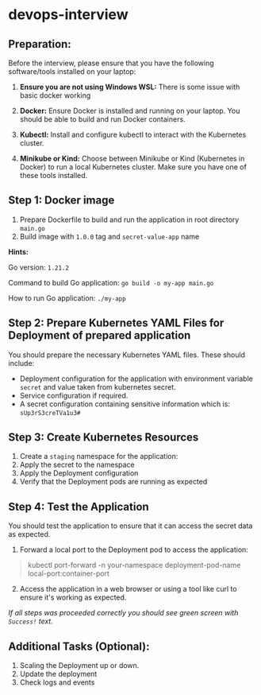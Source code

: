 # devops-interview

## Preparation:
Before the interview, please ensure that you have the following software/tools installed on your laptop:

1. **Ensure you are not using Windows WSL:** There is some issue with basic docker working

2. **Docker:** Ensure Docker is installed and running on your laptop. You should be able to build and run Docker containers.

3. **Kubectl:** Install and configure kubectl to interact with the Kubernetes cluster.

4. **Minikube or Kind:** Choose between Minikube or Kind (Kubernetes in Docker) to run a local Kubernetes cluster. Make sure you have one of these tools installed.


## Step 1: Docker image
1. Prepare Dockerfile to build and run the application in root directory `main.go`
2. Build image with `1.0.0` tag and `secret-value-app` name

**Hints:**

Go version: `1.21.2`

Command to build Go application: `go build -o my-app main.go`

How to run Go application: `./my-app`

## Step 2: Prepare Kubernetes YAML Files for Deployment of prepared application

You should prepare the necessary Kubernetes YAML files. These should include:

- Deployment configuration for the application with environment variable `secret` and value taken from kubernetes secret.
- Service configuration if required.
- A secret configuration containing sensitive information which is: `sUp3rS3creTVa1u3#`

## Step 3: Create Kubernetes Resources

1. Create a `staging` namespace for the application:
2. Apply the secret to the namespace
3. Apply the Deployment configuration
4. Verify that the Deployment pods are running as expected

## Step 4: Test the Application

You should test the application to ensure that it can access the secret data as expected.

1. Forward a local port to the Deployment pod to access the application:

>kubectl port-forward -n your-namespace deployment-pod-name local-port:container-port

2. Access the application in a web browser or using a tool like curl to ensure it's working as expected.

*If all steps was proceeded correctly you should see green screen with `Success!` text.*

## Additional Tasks (Optional):

1. Scaling the Deployment up or down.
2. Update the deployment
3. Check logs and events
